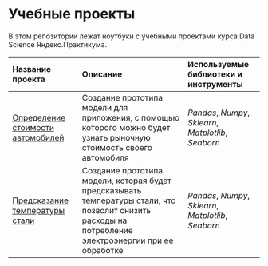 # Учебные проекты
В этом репозитории лежат ноутбуки c учебными проектами курса Data Science Яндекс.Практикума.

| Название проекта | Описание | Используемые библиотеки и инструменты | 
| :---------------------- | :---------------------- | :---------------------- |
| [Определение стоимости автомобилей](https://github.com/aleksandr-del/yandex-praticum-projects/tree/main/Project-1) | Создание прототипа модели для приложения, с помощью которого можно будет узнать рыночную стоимость своего автомобиля | *Pandas*, *Numpy*, *Sklearn*, *Matplotlib*, *Seaborn* |
| [Предсказание температуры стали](https://github.com/aleksandr-del/yandex-praticum-projects/tree/main/Project-2) | Создание прототипа модели, которая будет предсказывать температуры стали, что позволит снизить расходы на потребление электроэнергии при ее обработке | *Pandas*, *Numpy*, *Sklearn*, *Matplotlib*, *Seaborn* |

